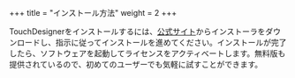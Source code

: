 +++
title = "インストール方法"
weight = 2
+++

TouchDesignerをインストールするには、[公式サイト](https://derivative.ca/download)からインストーラをダウンロードし、指示に従ってインストールを進めてください。インストールが完了したら、ソフトウェアを起動してライセンスをアクティベートします。無料版も提供されているので、初めてのユーザーでも気軽に試すことができます。